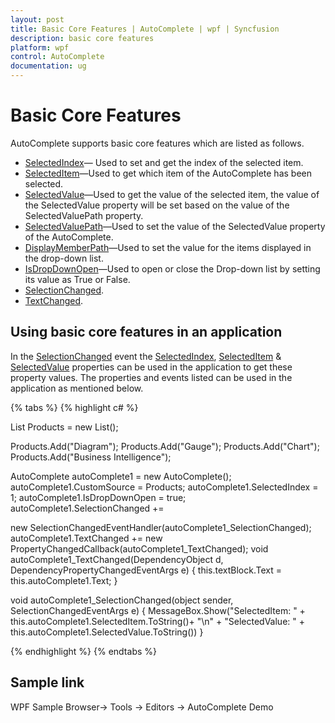 ```yaml
---
layout: post
title: Basic Core Features | AutoComplete | wpf | Syncfusion
description: basic core features
platform: wpf
control: AutoComplete
documentation: ug
---
```


# Basic Core Features

AutoComplete supports basic core features which are listed as follows.

* [SelectedIndex](https://help.syncfusion.com/cr/wpf/Syncfusion.Tools.Wpf~Syncfusion.Windows.Tools.Controls.AutoComplete~SelectedIndex.html)— Used to set and get the index of the selected item.
* [SelectedItem](https://help.syncfusion.com/cr/wpf/Syncfusion.Tools.Wpf~Syncfusion.Windows.Tools.Controls.AutoComplete~SelectedItem.html)—Used to get which item of the AutoComplete has been selected.
* [SelectedValue](https://help.syncfusion.com/cr/wpf/Syncfusion.Tools.Wpf~Syncfusion.Windows.Tools.Controls.AutoComplete~SelectedValue.html)—Used to get the value of the selected item, the value of the SelectedValue property will be set based on the value of the SelectedValuePath property.
* [SelectedValuePath](https://help.syncfusion.com/cr/wpf/Syncfusion.Tools.Wpf~Syncfusion.Windows.Tools.Controls.AutoComplete~SelectedValuePath.html)—Used to set the value of the SelectedValue property of the AutoComplete.
* [DisplayMemberPath](https://docs.microsoft.com/en-us/dotnet/api/system.windows.controls.itemscontrol.displaymemberpath?view=netframework-4.7.2)—Used to set the value for the items displayed in the drop-down list.
* [IsDropDownOpen](https://help.syncfusion.com/cr/wpf/Syncfusion.Tools.Wpf~Syncfusion.Windows.Tools.Controls.AutoComplete~IsDropDownOpen.html)—Used to open or close the Drop-down list by setting its value as True or False.
* [SelectionChanged](https://help.syncfusion.com/cr/wpf/Syncfusion.Tools.Wpf~Syncfusion.Windows.Tools.Controls.AutoComplete~SelectionChanged_EV.html).
* [TextChanged](https://help.syncfusion.com/cr/wpf/Syncfusion.Tools.Wpf~Syncfusion.Windows.Tools.Controls.AutoComplete~TextChanged_EV.html).

## Using basic core features in an application

In the [SelectionChanged](https://help.syncfusion.com/cr/wpf/Syncfusion.Tools.Wpf~Syncfusion.Windows.Tools.Controls.AutoComplete~SelectionChanged_EV.html) event the [SelectedIndex](https://help.syncfusion.com/cr/wpf/Syncfusion.Tools.Wpf~Syncfusion.Windows.Tools.Controls.AutoComplete~SelectedIndex.html), [SelectedItem](https://help.syncfusion.com/cr/wpf/Syncfusion.Tools.Wpf~Syncfusion.Windows.Tools.Controls.AutoComplete~SelectedItem.html) & [SelectedValue](https://help.syncfusion.com/cr/wpf/Syncfusion.Tools.Wpf~Syncfusion.Windows.Tools.Controls.AutoComplete~SelectedValue.html) properties can be used in the application to get these property values. The properties and events listed can be used in the application as mentioned below.

{% tabs %}
{% highlight c# %}

List<String> Products = new List<String>();

Products.Add("Diagram");
Products.Add("Gauge");
Products.Add("Chart");
Products.Add("Business Intelligence");

AutoComplete autoComplete1 = new AutoComplete();
autoComplete1.CustomSource = Products;
autoComplete1.SelectedIndex = 1;
autoComplete1.IsDropDownOpen = true;
autoComplete1.SelectionChanged += 

new SelectionChangedEventHandler(autoComplete1_SelectionChanged);
autoComplete1.TextChanged += new PropertyChangedCallback(autoComplete1_TextChanged);
void autoComplete1_TextChanged(DependencyObject d, DependencyPropertyChangedEventArgs e)
{
    this.textBlock.Text = this.autoComplete1.Text;
}

void autoComplete1_SelectionChanged(object sender, SelectionChangedEventArgs e)
{
    MessageBox.Show("SelectedItem: " +
    this.autoComplete1.SelectedItem.ToString()+ "\n" + "SelectedValue: "
    + this.autoComplete1.SelectedValue.ToString())
}

{% endhighlight %}
{% endtabs %}

## Sample link

WPF Sample Browser-> Tools -> Editors -> AutoComplete Demo
